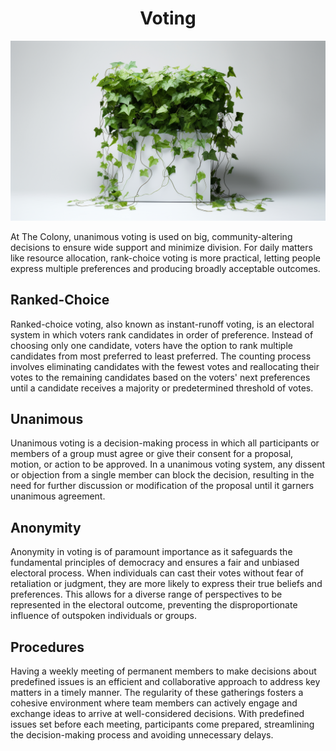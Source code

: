 <h1 align="center"> Voting </h1>

<p align="center" width="100%"><img src="../images/voting.png" /></p>

At The Colony, unanimous voting is used on big, community-altering decisions to ensure wide support and minimize division. For daily matters like resource allocation, rank-choice voting is more practical, letting people express multiple preferences and producing broadly acceptable outcomes.

## Ranked-Choice

Ranked-choice voting, also known as instant-runoff voting, is an electoral system in which voters rank candidates in order of preference. Instead of choosing only one candidate, voters have the option to rank multiple candidates from most preferred to least preferred. The counting process involves eliminating candidates with the fewest votes and reallocating their votes to the remaining candidates based on the voters' next preferences until a candidate receives a majority or predetermined threshold of votes.

## Unanimous

Unanimous voting is a decision-making process in which all participants or members of a group must agree or give their consent for a proposal, motion, or action to be approved. In a unanimous voting system, any dissent or objection from a single member can block the decision, resulting in the need for further discussion or modification of the proposal until it garners unanimous agreement.

## Anonymity

Anonymity in voting is of paramount importance as it safeguards the fundamental principles of democracy and ensures a fair and unbiased electoral process. When individuals can cast their votes without fear of retaliation or judgment, they are more likely to express their true beliefs and preferences. This allows for a diverse range of perspectives to be represented in the electoral outcome, preventing the disproportionate influence of outspoken individuals or groups.

## Procedures

Having a weekly meeting of permanent members to make decisions about predefined issues is an efficient and collaborative approach to address key matters in a timely manner. The regularity of these gatherings fosters a cohesive environment where team members can actively engage and exchange ideas to arrive at well-considered decisions. With predefined issues set before each meeting, participants come prepared, streamlining the decision-making process and avoiding unnecessary delays. 
